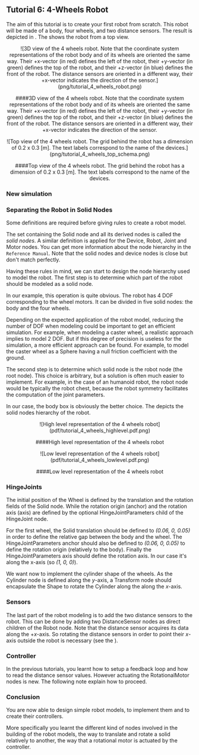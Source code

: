 ## Tutorial 6: 4-Wheels Robot

The aim of this tutorial is to create your first robot from scratch. This robot
will be made of a body, four wheels, and two distance sensors. The result is
depicted in . The  shows the robot from a top view.

<center>
![3D view of the 4 wheels robot.
    Note that the coordinate system representations of the robot body
    and of its wheels are oriented the same way.
    Their +x-vector (in red) defines the left of the robot,
    their +y-vector (in green) defines the top of the robot, and
    their +z-vector (in blue) defines the front of the robot.
    The distance sensors are oriented in a different way,
    their +x-vector indicates the direction of the sensor.](png/tutorial_4_wheels_robot.png)

####3D view of the 4 wheels robot.
    Note that the coordinate system representations of the robot body
    and of its wheels are oriented the same way.
    Their +x-vector (in red) defines the left of the robot,
    their +y-vector (in green) defines the top of the robot, and
    their +z-vector (in blue) defines the front of the robot.
    The distance sensors are oriented in a different way,
    their +x-vector indicates the direction of the sensor.
</center>

<center>
![Top view of the 4 wheels robot.
    The grid behind the robot has a dimension of 0.2 x 0.3 [m].
    The text labels correspond to the name of the devices.](png/tutorial_4_wheels_top_schema.png)

####Top view of the 4 wheels robot.
    The grid behind the robot has a dimension of 0.2 x 0.3 [m].
    The text labels correspond to the name of the devices.
</center>

### New simulation

### Separating the Robot in Solid Nodes

Some definitions are required before giving rules to create a robot model.

The set containing the Solid node and all its derived nodes is called the *solid
nodes*. A similar definition is applied for the Device, Robot, Joint and Motor
nodes. You can get more information about the node hierarchy in the `Reference
Manual`. Note that the solid nodes and device nodes is close but don't match
perfectly.

Having these rules in mind, we can start to design the node hierarchy used to
model the robot. The first step is to determine which part of the robot should
be modeled as a solid node.

In our example, this operation is quite obvious. The robot has 4 DOF
corresponding to the wheel motors. It can be divided in five solid nodes: the
body and the four wheels.

Depending on the expected application of the robot model, reducing the number of
DOF when modeling could be important to get an efficient simulation. For
example, when modeling a caster wheel, a realistic approach implies to model 2
DOF. But if this degree of precision is useless for the simulation, a more
efficient approach can be found. For example, to model the caster wheel as a
Sphere having a null friction coefficient with the ground.

The second step is to determine which solid node is the robot node (the root
node). This choice is arbitrary, but a solution is often much easier to
implement. For example, in the case of an humanoid robot, the robot node would
be typically the robot chest, because the robot symmetry facilitates the
computation of the joint parameters.

In our case, the body box is obviously the better choice. The  depicts the solid
nodes hierarchy of the robot.

<center>
![High level representation of the 4 wheels robot](pdf/tutorial_4_wheels_highlevel.pdf.png)

####High level representation of the 4 wheels robot
</center>

<center>
![Low level representation of the 4 wheels robot](pdf/tutorial_4_wheels_lowlevel.pdf.png)

####Low level representation of the 4 wheels robot
</center>

### HingeJoints

The initial position of the Wheel is defined by the translation and the rotation
fields of the Solid node. While the rotation origin (anchor) and the rotation
axis (axis) are defined by the optional HingeJointParameters child of the
HingeJoint node.

For the first wheel, the Solid translation should be defined to *(0.06, 0,
0.05)* in order to define the relative gap between the body and the wheel. The
HingeJointParameters anchor should also be defined to *(0.06, 0, 0.05)* to
define the rotation origin (relatively to the body). Finally the
HingeJointParameters axis should define the rotation axis. In our case it's
along the x-axis (so *(1, 0, 0)*).

We want now to implement the cylinder shape of the wheels. As the Cylinder node
is defined along the *y*-axis, a Transform node should encapsulate the Shape to
rotate the Cylinder along the along the *x*-axis.

### Sensors

The last part of the robot modeling is to add the two distance sensors to the
robot. This can be done by adding two DistanceSensor nodes as direct children of
the Robot node. Note that the distance sensor acquires its data along the
+*x*-axis. So rotating the distance sensors in order to point their *x*-axis
outside the robot is necessary (see the ).

### Controller

In the previous tutorials, you learnt how to setup a feedback loop and how to
read the distance sensor values. However actuating the RotationalMotor nodes is
new. The following note explain how to proceed.

### Conclusion

You are now able to design simple robot models, to implement them and to create
their controllers.

More specifically you learnt the different kind of nodes involved in the
building of the robot models, the way to translate and rotate a solid relatively
to another, the way that a rotational motor is actuated by the controller.


